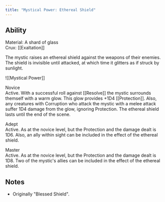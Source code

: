 ```yaml
---
title: "Mystical Power: Ethereal Shield"
---
```

## Ability
Material: A shard of glass<br>Crux: [[Exaltation]]

The mystic raises an ethereal shield against the weapons of their enemies. The shield is invisible until attacked, at which time it glitters as if struck by sunlight.

![[Mystical Power]]

Novice<br>Active. With a successful roll against [[Resolve]] the mystic surrounds themself with a warm glow. This glow provides +1D4 [[Protection]]. Also, any creatures with Corruption who attack the mystic with a melee attack suffer 1D4 damage from the glow, ignoring Protection. The ethereal shield lasts until the end of the scene.

Adept<br>Active. As at the novice level, but the Protection and the damage dealt is 1D6. Also, an ally within sight can be included in the effect of the ethereal shield.

Master<br>Active. As at the novice level, but the Protection and the damage dealt is 1D8. Two of the mystic's allies can be included in the effect of the ethereal shield.
## Notes
* Originally "Blessed Shield".